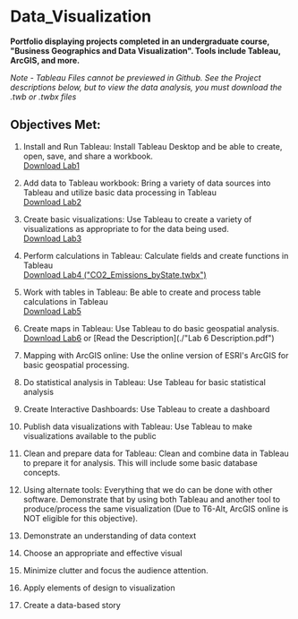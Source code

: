 # Data_Visualization
**Portfolio displaying projects completed in an undergraduate course, "Business Geographics and Data Visualization". Tools include Tableau, ArcGIS, and more.**   
  
*Note - Tableau Files cannot be previewed in Github. See the Project descriptions below, but to view the data analysis, you must download the .twb or .twbx files* 

  
## Objectives Met:  
1. Install and Run Tableau: Install Tableau Desktop and be able to create, open, save, and share a workbook.  
[Download Lab1](./Lab1.twbx) 
2. Add data to Tableau workbook: Bring a variety of data sources into Tableau and utilize basic data processing in Tableau  
[Download Lab2](./Lab2.twbx) 

3. Create basic visualizations: Use Tableau to create a variety of visualizations as appropriate to for the data being used.  
[Download Lab3](./Lab3.twbx) 

4. Perform calculations in Tableau: Calculate fields and create functions in Tableau   
[Download Lab4 ("CO2_Emissions_byState.twbx") ](./CO2_Emissions_byState.twbx)  

5. Work with tables in Tableau: Be able to create and process table calculations in Tableau   
[Download Lab5](./Lab5.twbx)  

6. Create maps in Tableau: Use Tableau to do basic geospatial analysis.  
[Download Lab6](./Lab6.twbx) or [Read the Description](./"Lab 6 Description.pdf")

7. Mapping with ArcGIS online: Use the online version of ESRI's ArcGIS for basic geospatial processing.  
8. Do statistical analysis in Tableau: Use Tableau for basic statistical analysis   
9. Create Interactive Dashboards: Use Tableau to create a dashboard   
10. Publish data visualizations with Tableau: Use Tableau to make visualizations available to the public   
11. Clean and prepare data for Tableau: Clean and combine data in Tableau to prepare it for analysis. This will include some basic database concepts.   
12. Using alternate tools: Everything that we do can be done with other software. Demonstrate that by using both Tableau and another tool to produce/process the same visualization (Due to T6-Alt, ArcGIS online is NOT eligible for this objective).   
13. Demonstrate an understanding of data context   
14. Choose an appropriate and effective visual   
15. Minimize clutter and focus the audience attention.   
16. Apply elements of design to visualization  
17. Create a data-based story  
